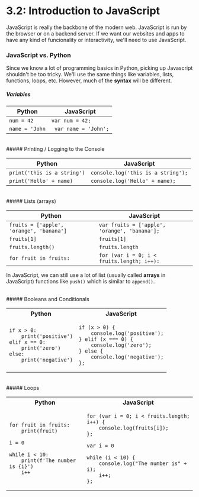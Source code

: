 # 3.2: Introduction to JavaScript

JavaScript is really the backbone of the modern web. JavaScript is run by the browser or on a backend server. If we want our websites and apps to have any kind of funcionality or interactivity, we'll need to use JavaScript.

### JavaScript vs. Python

Since we know a lot of programming basics in Python, picking up Javascript shouldn't be too tricky. We'll use the same things like variables, lists, functions, loops, etc. However, much of the __syntax__ will be different.

##### Variables

| Python    |   JavaScript  |
|----------- |---------------|
| `num = 42`  | `var num = 42;`   |
| `name = 'John`  |` var name = 'John';`|

<br/>  
##### Printing / Logging to the Console

| Python    |   JavaScript  |
|----------- |---------------|
| `print('this is a string')` | `console.log('this is a string');`|
| `print('Hello' + name)`     | `console.log('Hello' + name);`|

<br/> 
##### Lists (arrays)

| Python    |   JavaScript  |
|----------- |---------------|
|`fruits = ['apple', 'orange', 'banana']` | `var fruits = ['apple', 'orange', 'banana'];`|
| `fruits[1]` | `fruits[1]` |
| `fruits.length()` | `fruits.length` |
| `for fruit in fruits:` | `for (var i = 0; i < fruits.length; i++):` |

In JavaScript, we can still use a lot of list (usually called __arrays__ in JavaScript) functions like `push()` which is similar to `append()`.

<br/> 
##### Booleans and Conditionals

<table>
<tr>
<th>Python</th><th>JavaScript</th>
</tr>
<tr>
<td>

``` 
if x > 0:
    print('positive')
elif x == 0:
    print('zero')
else:
    print('negative')
```
    
</td>
<td>

```
if (x > 0) {
    console.log('positive');
} elif (x === 0) {
    console.log('zero');
} else {
    console.log('negative');
};
```

</td>
</tr>
</table>

<br/> 
##### Loops

<table>
<tr><th>Python</th><th>JavaScript</th></tr>
<tr>
<td>

```
for fruit in fruits:
    print(fruit)

i = 0

while i < 10:
    print(f'The number is {i}')
    i++
```

</td>
<td>

```
for (var i = 0; i < fruits.length; i++) {
    console.log(fruits[i]);
};

var i = 0

while (i < 10) {
    console.log("The number is" + i);
    i++;
};
```
</td>
</tr>


</table>